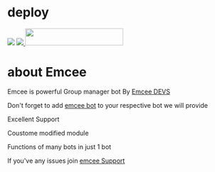 # deploy
<p "> <img src="https://img.shields.io/github/forks/Aquila-14/EMCEE?color=red&logo=github&logoColor=green&style=for-the-badge" /></a>  
    <a href="https://pypi.org/project/Telethon/"> <img src="https://img.shields.io/pypi/v/telethon?color=yellow&label=telethon&logo=python&lo
The easiest way to deploy this Bot
<p align="center"><a href="https://heroku.com/deploy?template=https://github.com/Aquila-14/EMCEE"> <img src="https://img.shields.io/badge/Deploy%20To%20Heroku-black?style=for-the-badge&logo=heroku" width="220" height="38.45"/></a></p>
 
## 
# about Emcee

Emcee is powerful Group manager bot 
By [Emcee DEVS](https://t.me/emcee_devs)

 Don't forget to add [emcee bot](https://t.me/emcee_bot) to your respective bot we will provide
   
 Excellent Support 

 Coustome modified module 
 
 Functions of many bots in just 1 bot 
 
If you've any issues join [emcee Support](https://t.me/emcee_support)

    
